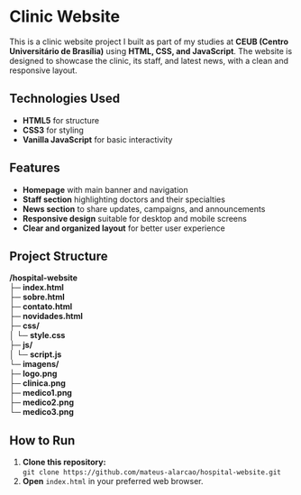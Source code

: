 # **Clinic Website**

This is a clinic website project I built as part of my studies at **CEUB (Centro Universitário de Brasília)** using **HTML, CSS, and JavaScript**. The website is designed to showcase the clinic, its staff, and latest news, with a clean and responsive layout.

## **Technologies Used**
- **HTML5** for structure  
- **CSS3** for styling  
- **Vanilla JavaScript** for basic interactivity  

## **Features**
- **Homepage** with main banner and navigation  
- **Staff section** highlighting doctors and their specialties  
- **News section** to share updates, campaigns, and announcements  
- **Responsive design** suitable for desktop and mobile screens  
- **Clear and organized layout** for better user experience  

## **Project Structure**
**/hospital-website**  
├─ **index.html**  
├─ **sobre.html**  
├─ **contato.html**  
├─ **novidades.html**  
├─ **css/**  
│   └─ **style.css**  
├─ **js/**  
│   └─ **script.js**  
└─ **imagens/**  
    ├─ **logo.png**  
    ├─ **clinica.png**  
    ├─ **medico1.png**  
    ├─ **medico2.png**  
    └─ **medico3.png**  

## **How to Run**
1. **Clone this repository:**  
`git clone https://github.com/mateus-alarcao/hospital-website.git`  
2. **Open** `index.html` in your preferred web browser.  
